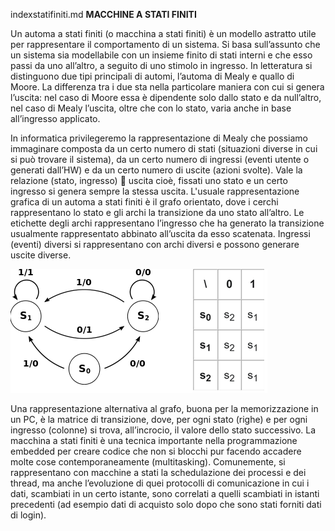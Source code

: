 indexstatifiniti.md
**MACCHINE A STATI FINITI**

Un automa a stati finiti (o macchina a stati finiti) è un modello astratto utile per rappresentare il comportamento di un sistema. 
Si basa sull’assunto che un sistema sia modellabile con un insieme finito di stati interni e che esso passi da uno all’altro, a seguito di uno stimolo in ingresso. In letteratura si distinguono due tipi principali di automi, l’automa di Mealy e quallo di Moore. La differenza tra i due sta nella particolare maniera con cui si genera l’uscita: nel caso di Moore essa è dipendente solo dallo stato e da null’altro, nel caso di Mealy l’uscita, oltre che con lo stato, varia anche in base all’ingresso applicato.

In informatica privilegeremo la rappresentazione di Mealy che possiamo immaginare composta da un certo numero di stati (situazioni diverse in cui si può trovare il sistema), da un certo numero di ingressi (eventi utente o generati dall’HW) e da un certo numero di uscite (azioni svolte). 
Vale la relazione (stato, ingresso)  uscita cioè, fissati uno stato e un certo ingresso si genera sempre la stessa uscita.
L'usuale rappresentazione grafica di un automa a stati finiti è il grafo orientato, dove i cerchi rappresentano lo stato e gli archi la transizione da uno stato all’altro. Le etichette degli archi rappresentano l’ingresso che ha generato la transizione usualmente rappresentato abbinato all’uscita da esso scatenata. Ingressi (eventi) diversi si rappresentano con archi diversi e possono generare uscite diverse.

![statemachine](statemachine.png)                      

Una rappresentazione alternativa al grafo, buona per la memorizzazione in un PC, è la matrice di transizione, dove, per ogni stato (righe) e per ogni ingresso (colonne) si trova, all’incrocio, il valore dello stato successivo.
La macchina a stati finiti è una tecnica importante nella programmazione embedded per creare codice che non si blocchi pur facendo accadere molte cose contemporaneamente (multitasking). Comunemente, si rappresentano con macchine a stati la schedulazione dei processi e dei thread, ma anche l’evoluzione di quei protocolli di comunicazione in cui i dati, scambiati in un certo istante, sono correlati a quelli scambiati in istanti precedenti (ad esempio dati di acquisto solo dopo che sono stati forniti dati di login).
